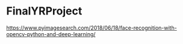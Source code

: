 # FinalYRProject

https://www.pyimagesearch.com/2018/06/18/face-recognition-with-opencv-python-and-deep-learning/
